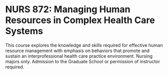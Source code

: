 # NURS 872: Managing Human Resources in Complex Health Care Systems

This course explores the knowledge and skills required for effective human resource management with emphasis on behaviors that promote and sustain an interprofessional health care practice environment. Nursing majors only. Admission to the Graduate School or permission of instructor required.